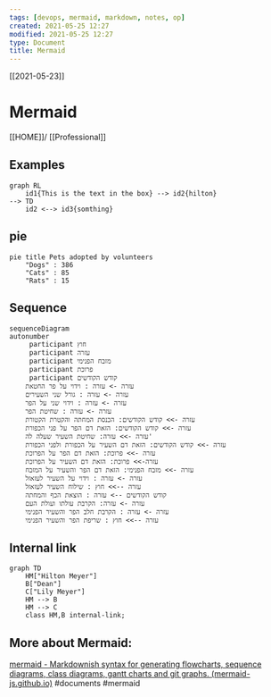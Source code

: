```yaml
---
tags: [devops, mermaid, markdown, notes, op]  
created: 2021-05-25 12:27
modified: 2021-05-25 12:27
type: Document
title: Mermaid
---
```

[[2021-05-23]]
# Mermaid
[[HOME]]/ [[Professional]]


## Examples

```mermaid
graph RL
    id1{This is the text in the box} --> id2{hilton}
--> TD
    id2 <--> id3{somthing}
```
## pie
```mermaid
pie title Pets adopted by volunteers
	"Dogs" : 386
	"Cats" : 85
	"Rats" : 15
```
## Sequence
```mermaid
sequenceDiagram
autonumber
     participant חוץ 
     participant עזרה
     participant מזבח הפנימי
     participant פרוכת 
     participant קודש הקודשים
    עזרה -> עזרה : וידוי על פר החטאת
    עזרה -> עזרה : גורל שני השעירים 
    עזרה -> עזרה : וידוי שני על הפר 
    עזרה -> עזרה : שחיטת הפר 
    עזרה ->> קודש הקודשים: הכנסת המחתה והקטרת הקטורת 
    עזרה ->> קודש הקודשים: הזאת דם הפר על פני הכפורת
    עזרה ->> עזרה: שחיטת השעיר שעלה לה'
    עזרה ->> קודש הקודשים: הזאת דם השעיר על הכפורת ולפני הכפורת
    עזרה ->> פרוכת: הזאת דם הפר על הפרוכת
    עזרה->> פרוכת: הזאת דם השעיר על הפרוכת
    עזרה ->> מזבח הפנימי: הזאת דם הפר והשעיר על המזבח
    עזרה -> עזרה : וידוי על השעיר לעזאזל 
    עזרה -->> חוץ : שילוח השעיר לעזאזל
    קודש הקודשים --> עזרה : הוצאת הכף והמחתה
    עזרה -> עזרה: הקרבת עולתו ועולת העם
    עזרה -> עזרה : הקרבת חלב הפר והשעיר הפנימי
    עזרה -->> חוץ : שריפת הפר והשעיר הפנימי
```


          
## Internal link
```mermaid
graph TD
	HM["Hilton Meyer"]
	B["Dean"]
	C["Lily Meyer"]
	HM --> B
	HM --> C
	class HM,B internal-link;
```

## More about Mermaid: 
[mermaid - Markdownish syntax for generating flowcharts, sequence diagrams, class diagrams, gantt charts and git graphs. (mermaid-js.github.io)](https://mermaid-js.github.io/mermaid/#/)
#documents #mermaid 